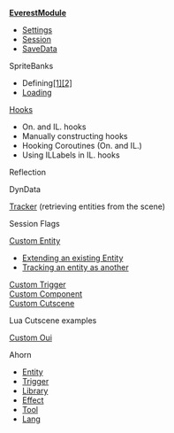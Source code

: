 [**EverestModule**](./ExampleModule.cs)
- [Settings](./ExampleModuleSettings.cs)
- [Session](./ExampleModuleSession.cs)
- [SaveData](./ExampleModuleSaveData.cs)

SpriteBanks
- Defining[[1]](./Graphics/Sprites_Example.xml)[[2]](./Graphics/ExampleMod/ExampleSprites.xml)
- [Loading](./ExampleModule.cs)

[Hooks](./Examples/Hooks.cs)
- On. and IL. hooks
- Manually constructing hooks
- Hooking Coroutines (On. and IL.)
- Using ILLabels in IL. hooks

Reflection

DynData

[Tracker](./Examples/Tracker.cs) (retrieving entities from the scene)

Session Flags

[Custom Entity](./Examples/Entity.cs)  
- [Extending an existing Entity](./Examples/ExtendingVanilla.cs)
- [Tracking an entity as another](./Examples/ExtendingVanilla.cs)

[Custom Trigger](./Examples/Trigger.cs)  
[Custom Component](./Examples/Component.cs)  
[Custom Cutscene](./Examples/Cutscene.cs)  

Lua Cutscene examples

[Custom Oui](./Examples/Oui.cs)

Ahorn
- [Entity](./Ahorn/entities/exampleEntity.jl)
- [Trigger](./Ahorn/triggers/exampleTrigger.jl)
- [Library](./Ahorn/libraries/exampleLibrary.jl)
- [Effect](./Ahorn/effects/exampleEffect.jl)
- [Tool](./Ahorn/tools/exampleTool.jl)
- [Lang](./Ahorn/lang/en_gb.lang)

